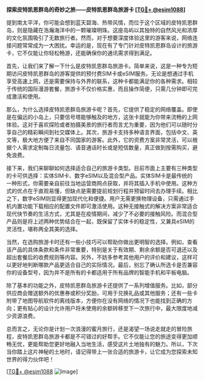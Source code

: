 **探索皮特凯恩群岛的奇妙之旅——皮特凯恩群岛旅游卡 [[TG💪+ @esim1088](https://t.me/s/esim1088)]**

提到南太平洋，你可能会想到蓝天碧海、热带风情，而位于这个区域的皮特凯恩群岛，则是隐藏在浩瀚海洋中的一颗璀璨明珠。这座岛屿以其独特的自然风光和浓厚的文化氛围吸引了无数旅行者。然而，对于想要深度体验这里的游客来说，网络连接问题常常成为一大困扰。幸运的是，现在有了专门针对皮特凯恩群岛设计的旅游卡，它不仅能让你轻松畅游，还能确保你的通讯需求得到满足。

首先，让我们来了解一下什么是皮特凯恩群岛旅游卡。简单来说，这是一种专为短期访问皮特凯恩群岛的游客提供的预付费SIM卡或eSIM服务。无论是想通过手机享受高速上网，还是需要保持与外界的联系，这种卡都能满足你的各种需求。相较于传统的国际漫游套餐，旅游卡不仅价格实惠，而且操作简便，只需几分钟即可完成激活和使用。

那么，为什么选择皮特凯恩群岛旅游卡呢？首先，它提供了稳定的网络覆盖。即使是在偏远的小岛上，只要信号塔能够触及的地方，这张卡就能为你带来流畅的上网体验。这对于喜欢探险或者拍摄美景的旅行者而言尤为重要，因为他们可以随时分享自己的精彩瞬间到社交媒体上。其次，旅游卡支持多种语言界面，包括中文、英文等，极大地方便了来自不同国家的游客。此外，它的资费方案非常灵活，可以根据个人需求定制每日流量包、语音通话时长或是短信数量，真正做到按需购买，避免浪费。

接下来，我们来聊聊如何选择适合自己的旅游卡类型。目前市面上主要有三种类型的卡可供选择：实体SIM卡、数字eSIM以及混合型产品。实体SIM卡是最传统的一种形式，你需要亲自前往当地运营商网点获取，并将其插入手机中使用。这种方式的优点在于直观易懂，但缺点是需要提前规划行程并预留时间去办理手续。相比之下，数字eSIM则显得更加现代化和便捷。用户无需更换物理设备，只需通过手机内置功能下载相应的配置文件即可激活使用。这种无接触式的解决方案非常适合现代快节奏的生活方式，尤其是在疫情期间，减少了不必要的接触风险。而混合型产品则是将上述两种优势结合在一起，既保留了实体卡的稳定性，又兼具eSIM的灵活性，堪称两全其美的选择。

当然，在选购旅游卡时还有一些小技巧可以帮助你做出更明智的选择。例如，查看该产品的具体条款和条件非常重要，特别是关于有效期、剩余余额是否可退还以及超出套餐后的收费规则等内容。另外，不妨多参考其他用户的评价和建议，这样可以更好地判断哪款产品更适合自己的实际情况。最后，别忘了确认所选卡是否兼容你的设备型号，因为并不是所有的卡都适用于所有品牌的智能手机和平板电脑。

除了基本的功能之外，皮特凯恩群岛旅游卡还提供了一系列增值服务。比如，部分供应商会赠送额外的优惠券或积分奖励，可用于兑换礼品或其他服务；还有一些卡附带了地图导航软件的离线版本，方便你在没有网络的情况下也能找到正确的方向；更有贴心的设计允许用户将未使用的余额转移至下一次旅行中，最大限度地减少资源浪费。

总而言之，无论你是计划一次浪漫的蜜月旅行，还是渴望一场说走就走的冒险旅程，皮特凯恩群岛旅游卡都是不可错过的好帮手。它不仅能让您的旅途变得更加顺畅无忧，更能帮助您更好地融入当地生活，感受这片土地独有的魅力。所以，下次当你踏上这片神秘的土地时，请记得带上一张合适的旅游卡，让它成为您探索未知世界的得力伙伴吧！

[[TG💪+ @esim1088](https://t.me/s/esim1088) ![Image](https://i.postimg.cc/4NQfJmqS/Snipaste-2025-05-13-00-14-12.png)]